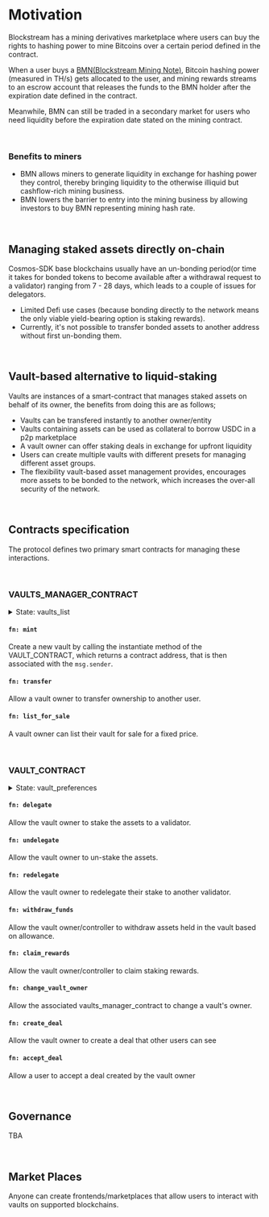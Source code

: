 # Motivation

Blockstream has a mining derivatives marketplace where users can buy the rights to hashing power to mine Bitcoins over a certain period defined in the contract.

When a user buys a [BMN(Blockstream Mining Note)](https://blockstream.com/finance/bmn/), Bitcoin hashing power (measured in TH/s) gets allocated to the user, and mining rewards streams to an escrow account that releases the funds to the BMN holder after the expiration date defined in the contract.

Meanwhile, BMN can still be traded in a secondary market for users who need liquidity before the expiration date stated on the mining contract.

&nbsp;

### Benefits to miners

* BMN allows miners to generate liquidity in exchange for hashing power they control, thereby bringing liquidity to the otherwise illiquid but cashflow-rich mining business.
* BMN lowers the barrier to entry into the mining business by allowing investors to buy BMN representing mining hash rate.

&nbsp;

## Managing staked assets directly on-chain

Cosmos-SDK base blockchains usually have an un-bonding period(or time it takes for bonded tokens to become available after a withdrawal request to a validator) ranging from 7 - 28 days, which leads to a couple of issues for delegators.

* Limited Defi use cases (because bonding directly to the network means the only viable yield-bearing option is staking rewards).
* Currently, it's not possible to transfer bonded assets to another address without first un-bonding them.

&nbsp;

## Vault-based alternative to liquid-staking

Vaults are instances of a smart-contract that manages staked assets on behalf of its owner, the benefits from doing this are as follows;

* Vaults can be transfered instantly to another owner/entity
* Vaults containing assets can be used as collateral to borrow USDC in a p2p marketplace
* A vault owner can offer staking deals in exchange for upfront liquidity
* Users can create multiple vaults with different presets for managing different asset groups.
* The flexibility vault-based asset management provides, encourages more assets to be bonded to the network, which increases the over-all security of the network.

&nbsp;

## Contracts specification

The protocol defines two primary smart contracts for managing these interactions.

&nbsp;

### VAULTS_MANAGER_CONTRACT

<details>
<summary>State: vaults_list</summary>

<pre>
[
    {
        vault_id,
        vault_c_addres,
        owner_adddress
    },
    ...
]
</pre>
</details>

#### `fn: mint`

Create a new vault by calling the instantiate method of the VAULT_CONTRACT, which returns a contract address, that is then associated with the `msg.sender`.

#### `fn: transfer`

Allow a vault owner to transfer ownership to another user.

#### `fn: list_for_sale`

A vault owner can list their vault for sale for a fixed price.

&nbsp;

### VAULT_CONTRACT

<details>
<summary>State: vault_preferences</summary>

<pre>
{
    // Only vaults_manager_contract can update the owner's address
    vault_manager_address,
    owner:{
        address,
        actions_scope: [delegate, undelegate, redelegate, claim_rewards, withdraw_funds]
        is_active,
    }
    controller: {
        address,
        actions_scope: [claim_rewards, withdraw_funds],
        expiration_date
        percentage_stake_to_undelegate_at_liquidation
        is_active
    }
}
</pre>
</details>

#### `fn: delegate`

Allow the vault owner to stake the assets to a validator.

#### `fn: undelegate`

Allow the vault owner to un-stake the assets.

#### `fn: redelegate`

Allow the vault owner to redelegate their stake to another validator.

#### `fn: withdraw_funds`

Allow the vault owner/controller to withdraw assets held in the vault based on allowance.

#### `fn: claim_rewards`

Allow the vault owner/controller to claim staking rewards.

#### `fn: change_vault_owner`

Allow the associated vaults_manager_contract to change a vault's owner.

#### `fn: create_deal`

Allow the vault owner to create a deal that other users can see

#### `fn: accept_deal`

Allow a user to accept a deal created by the vault owner

&nbsp;

## Governance

TBA

&nbsp;

## Market Places

Anyone can create frontends/marketplaces that allow users to interact with vaults on supported blockchains.
